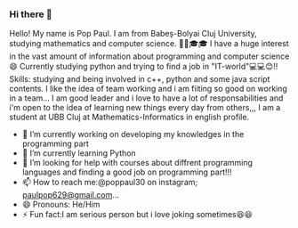 ### Hi there 👋

Hello! My name is Pop Paul. I am from Babeș-Bolyai Cluj University, studying mathematics and computer science. 🏫🏫🎓🎓
I have a huge interest in the vast amount of information about programming and computer science😄 Currently studying python and trying to find a job in "IT-world"💻💻😊!!
Skills: studying and being involved in c++, python and some java script contents.
I like the idea of team working and i am fiiting so good on working in a team...
I am  good leader and i love to have a lot of responsabilities and i'm open to the idea of learning new things every day from others,,,
I am a student at UBB Cluj at Mathematics-Informatics in english profile.

- 🔭 I’m currently working on developing my knowledges in the programming part
- 🌱 I’m currently learning Python
- 🤔 I’m looking for help with courses about diffrent programming languages and finding a good job on programming part!!!
- 📫 How to reach me:@poppaul30 on instagram; paulpop629@gmail.com...
- 😄 Pronouns: He/Him
- ⚡ Fun fact:I am serious person but i love joking sometimes😆😆
